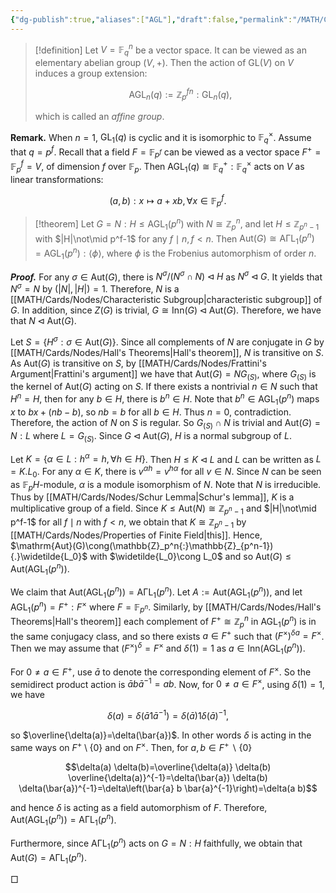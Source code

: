 ```yaml
---
{"dg-publish":true,"aliases":["AGL"],"draft":false,"permalink":"/MATH/Cards/Nodes/Affine Group/","dgPassFrontmatter":true}
---
```



> [!definition]
> Let $V=\mathbb{F}_q^n$ be a vector space. It can be viewed as an elementary abelian group $(V,+)$. Then the action of $\mathrm{GL}(V)$ on $V$ induces a group extension:
> 
> $$
> \operatorname{AGL}_n(q):=\mathbb{Z}_p^{f n}{:} \mathrm{GL}_n(q),
> $$
> 
> which is called an *affine group*. 

**Remark.** When $n=1$, $\mathrm{GL}_1(q)$ is cyclic and it is isomorphic to $\mathbb{F}_{q}^\times$. Assume that $q=p^f$. Recall that a field $F=\mathbb{F}_{p^f}$ can be viewed as a vector space $F^{+}=\mathbb{F}_p^f=V$, of dimension $f$ over $\mathbb{F}_p$. Then $\mathrm{AGL}_1(q)\cong \mathbb{F}_q^{+}{:}\mathbb{F}_q^{\times}$ acts on $V$ as linear transformations:

$$(a,b):x\mapsto a+xb,\forall x\in \mathbb{F}_p^f.$$

> [!theorem]
> Let $G=N{:}H\leqslant\mathrm{AGL}_1(p^n)$ with $N\cong \mathbb{Z}_p^n$, and let $H\leqslant \mathbb{Z}_{p^n-1}$ with $|H|\not\mid p^f-1$ for any $f\mid n,f<n$. Then $\mathrm{Aut}(G)\cong\mathrm{A}\mathrm{\Gamma L}_1(p^n)=\mathrm{AGL}_1(p^n){:}\left\langle\phi\right\rangle$, where $\phi$ is the Frobenius automorphism of order $n$.

**_Proof._**
For any $\sigma\in\mathrm{Aut}(G)$, there is $N^\sigma/(N^\sigma\cap N)\lhd H$ as $N^\sigma\lhd G$. It yields that $N^\sigma=N$ by $(|N|,|H|)=1$. Therefore, $N$ is a [[MATH/Cards/Nodes/Characteristic Subgroup\|characteristic subgroup]] of $G$. In addition, since $Z(G)$ is trivial, $G\cong\mathrm{Inn}(G)\lhd\mathrm{Aut}(G)$. Therefore, we have that $N\lhd \mathrm{Aut}(G)$. 

Let $S=\{H^\sigma:\sigma\in\mathrm{Aut}(G)\}$. Since all complements of $N$ are conjugate in $G$ by [[MATH/Cards/Nodes/Hall's Theorems\|Hall's theorem]], $N$ is transitive on $S$. As $\mathrm{Aut}(G)$ is transitive on $S$, by [[MATH/Cards/Nodes/Frattini's Argument\|Frattini's argument]] we have that $\mathrm{Aut}(G)=NG_{(S)}$, where $G_{(S)}$ is the kernel of $\mathrm{Aut}(G)$ acting on $S$. If there exists a nontrivial $n\in N$ such that $H^n=H$, then for any $b\in H$, there is $b^n\in H$. Note that $b^n\in\mathrm{AGL}_1(p^n)$ maps $x$ to $bx+(nb-b)$, so $nb=b$ for all $b\in H$. Thus $n=0$, contradiction. Therefore, the action of $N$ on $S$ is regular. So $G_{(S)}\cap N$ is trivial and $\mathrm{Aut}(G)=N{:}L$ where $L=G_{(S)}$. Since $G\lhd\mathrm{Aut}(G)$, $H$ is a normal subgroup of $L$. 

Let $K=\{\alpha\in L:h^\alpha=h,\forall h\in H\}$. Then $H\leqslant K\lhd L$ and $L$ can be written as $L=K{.}L_0$. For any $\alpha\in K$, there is $v^{\alpha h}=v^{h\alpha}$ for all $v\in N$. Since $N$ can be seen as $\mathbb{F}_pH$-module, $\alpha$ is a module isomorphism of $N$. Note that $N$ is irreducible. Thus by [[MATH/Cards/Nodes/Schur Lemma\|Schur's lemma]], $K$ is a multiplicative group of a field. Since $K\leqslant \mathrm{Aut}(N)\cong \mathbb{Z}_{p^n-1}$ and $|H|\not\mid p^f-1$ for all $f\mid n$ with $f<n$, we obtain that $K\cong \mathbb{Z}_{p^n-1}$ by [[MATH/Cards/Nodes/Properties of Finite Field\|this]]. Hence, $\mathrm{Aut}(G)\cong(\mathbb{Z}_p^n{:}\mathbb{Z}_{p^n-1}){.}\widetilde{L_0}$ with $\widetilde{L_0}\cong L_0$ and so $\mathrm{Aut}(G)\leqslant\mathrm{Aut}(\mathrm{AGL}_1(p^n))$. 

We claim that $\mathrm{Aut}(\mathrm{AGL}_1(p^n))=\mathrm{A}\mathrm{\Gamma L}_1(p^n)$. Let $A:=\mathrm{Aut}(\mathrm{AGL}_1(p^n))$, and let $\mathrm{AGL}_1(p^n)=F^+{:}F^{\times}$ where $F=\mathbb{F}_{p^n}$. Similarly, by [[MATH/Cards/Nodes/Hall's Theorems\|Hall's theorem]] each complement of $F^+\cong \mathbb{Z}_p^n$ in $\mathrm{AGL}_1(p^n)$ is in the same conjugacy class, and so there exists $a \in F^+$ such that $(F^\times)^{\delta a}=F^\times$. Then we may assume that $(F^\times)^\delta=F^\times$ and $\delta(1)=1$ as $a\in\mathrm{Inn}(\mathrm{AGL}_1(p^n))$.

For $0 \neq a \in F^+$, use $\bar{a}$ to denote the corresponding element of $F^\times$. So the semidirect product action is $\bar{a} b \bar{a}^{-1}=a b$. Now, for $0 \neq a \in F^\times$, using $\delta(1)=1$, we have

$$\delta(a)=\delta\left(\bar{a} 1 \bar{a}^{-1}\right)=\delta(\bar{a}) 1 \delta(\bar{a})^{-1},$$

so $\overline{\delta(a)}=\delta(\bar{a})$. In other words $\delta$ is acting in the same ways on $F^+\setminus\{0\}$ and on $F^{\times}$. Then, for $a, b \in F^+ \backslash\{0\}$

$$\delta(a) \delta(b)=\overline{\delta(a)} \delta(b) \overline{\delta(a)}^{-1}=\delta(\bar{a}) \delta(b) \delta(\bar{a})^{-1}=\delta\left(\bar{a} b \bar{a}^{-1}\right)=\delta(a b)$$

and hence $\delta$ is acting as a field automorphism of $F$. Therefore, $\mathrm{Aut}(\mathrm{AGL}_1(p^n))=\mathrm{A}\mathrm{\Gamma L}_1(p^n)$.

Furthermore, since $\mathrm{A}\mathrm{\Gamma L}_1(p^n)$ acts on $G=N{:}H$ faithfully, we obtain that $\mathrm{Aut}(G)=\mathrm{A}\mathrm{\Gamma L}_1(p^n)$. 
<p align="left">□</p>


